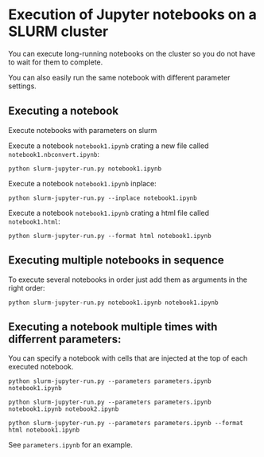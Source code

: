 # Execution of Jupyter notebooks on a SLURM cluster

You can execute long-running notebooks on the cluster so you do not have to wait for them to complete.

You can also easily run the same notebook with different parameter settings.

## Executing a notebook

Execute notebooks with parameters on slurm

Execute a notebook `notebook1.ipynb` crating a new file called `notebook1.nbconvert.ipynb`:

    python slurm-jupyter-run.py notebook1.ipynb

Execute a notebook `notebook1.ipynb` inplace:

    python slurm-jupyter-run.py --inplace notebook1.ipynb

Execute a notebook `notebook1.ipynb` crating a html file called `notebook1.html`:

    python slurm-jupyter-run.py --format html notebook1.ipynb

## Executing multiple notebooks in sequence

To execute several notebooks in order just add them as arguments in the right order:

    python slurm-jupyter-run.py notebook1.ipynb notebook1.ipynb

## Executing a notebook multiple times with differrent parameters:

You can specify a notebook with cells that are injected at the top of each executed notebook. 

    python slurm-jupyter-run.py --parameters parameters.ipynb notebook1.ipynb
    
    python slurm-jupyter-run.py --parameters parameters.ipynb notebook1.ipynb notebook2.ipynb 

    python slurm-jupyter-run.py --parameters parameters.ipynb --format html notebook1.ipynb

See `parameters.ipynb` for an example.
